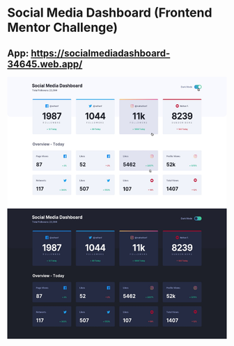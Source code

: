 # Social Media Dashboard (Frontend Mentor Challenge)


## App: https://socialmediadashboard-34645.web.app/


<img src="https://raw.githubusercontent.com/Marto130/socialMediaDashboard/master/design/active-states-light.jpg" width="600" height="300" margin-left="100"/>  <img src="https://raw.githubusercontent.com/Marto130/socialMediaDashboard/master/design/desktop-design-dark.jpg" width="600" height="300" />
